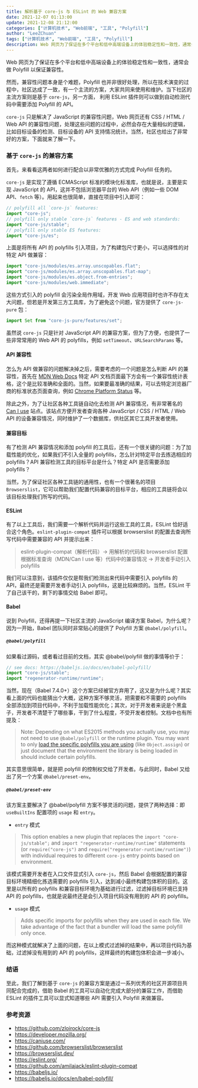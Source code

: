```yaml
---
title: 解析基于 core-js 与 ESLint 的 Web 兼容方案
date: 2021-12-07 01:13:00
update: 2021-12-08 21:12:00
categories: ["计算机技术", "Web前端", "工具", "Polyfill"]
author: "LeeZChuan"
tags: ["计算机技术", "Web前端", "工具", "Polyfill"]
description: Web 网页为了保证在多个平台和低中高端设备上的体验稳定性和一致性，通常会做 Polyfill 以保证兼容性，当下社区的主流方案则是基于 core-js，而 ESLint 则可作为自动检测的辅助工具。
---
```


Web 网页为了保证在多个平台和低中高端设备上的体验稳定性和一致性，通常会做 Polyfill 以保证兼容性。

然而，兼容性问题本身是个难题，Polyfill 也并非很好处理，所以在技术演变的过程中，社区达成了一致，有一个主流的方案，大家共同来使用和维护。当下社区的主流方案则是基于 `core-js`，另一方面， 利用 ESLint 插件则可以做到自动检测代码中需要添加 Polyfill 的 API。

`core-js` 只是解决了 JavaScript 的兼容性问题，Web 网页还有 CSS / HTML / Web API 的兼容性问题，处理这些问题的过程中，必然会存在大量相似的逻辑，比如目标设备的检测、目标设备的 API 支持情况统计。当然，社区也给出了非常好的方案，下面就来了解一下。

<!-- truncate -->

### 基于 `core-js` 的兼容方案

首先，来看看这两者如何进行配合以非常优雅的方式完成 Polyfill 任务的。

`core-js` 是实现了遵循 ECMAScript 标准的模块化标准库，也就是说，主要是实现 JavaScript 的 API，这并不包括浏览器平台的 Web API（例如一些 DOM API、`fetch` 等）。用起来也很简单，直接在项目中引入即可：

```javascript
// polyfill all `core-js` features:
import "core-js";
// polyfill only stable `core-js` features - ES and web standards:
import "core-js/stable";
// polyfill only stable ES features:
import "core-js/es";
```

上面是将所有 API 的 polyfills 引入项目，为了构建包尺寸更小，可以选择性的对特定 API 做兼容：

```javascript
import "core-js/modules/es.array.unscopables.flat";
import "core-js/modules/es.array.unscopables.flat-map";
import "core-js/modules/es.object.from-entries";
import "core-js/modules/web.immediate";
```

这些方式引入的 polyfill 会污染全局作用域，开发 Web 应用项目时也许不存在太大问题，但若是开发第三方工具库，为了避免这个问题，官方提供了 `core-js-pure` 包：

```javascript
import Set from "core-js-pure/features/set";
```

虽然说 `core-js` 只是针对 JavaScript API 的兼容方案，但为了方便，也提供了一些非常常用的 Web API 的 polyfills，例如 `setTimeout`、`URLSearchParams` 等。

#### API 兼容性

怎么为 API 做兼容的问题解决掉之后，需要考虑的一个问题是怎么判断 API 的兼容性，首先在 [MDN Web Docs](https://developer.mozilla.org/) 特定 API 文档页面最下方会有一个兼容性统计表格，这个是比较准确和全面的。当然，如果要最准确的结果，可以去特定浏览器厂商的标准状态页面查询，例如 [Chrome Platform Status](https://www.chromestatus.com/features) 等。

除此之外，为了让社区各种工具链自动化去检测 API 兼容情况，有非常著名的 [Can I use](https://caniuse.com/) 站点。该站点方便开发者查询各种 JavaScript / CSS / HTML / Web API 的设备兼容情况，同时维护了一个数据库，供社区其它工具开发者使用。

#### 兼容目标

有了检测 API 兼容情况和添加 polyfill 的工具后，还有一个很关键的问题：为了加载性能的优化，如果我们不引入全量的 polyfills，怎么针对特定平台去拣选相应的 polyfills？API 兼容检测工具的目标平台是什么？特定 API 是否需要添加 polyfills？

当然，为了保证社区各种工具链的通用性，也有一个很著名的项目 `Browserslist`，它可以帮助我们配置代码兼容的目标平台，相应的工具链将会以该目标处理我们所写的代码。

#### ESLint

有了以上工具后，我们需要一个解析代码并运行这些工具的工具，ESLint 恰好适合这个角色。`eslint-plugin-compat` 插件可以根据 browserslist 的配置去查询所写代码中需要兼容的 API 并提示出来：

> eslint-plugin-compat（解析代码）-> 用解析的代码和 browserslist 配置根据标准查询（MDN/Can I use 等）代码中的兼容情况 -> 开发者手动引入 polyfills

我们可以注意到，该插件仅仅是帮我们检测出来代码中需要引入 polyfills 的 API，最终还是需要开发者手动引入 polyfills，这是比较麻烦的。当然，ESLint 干了自己该干的，剩下的事情交给 Babel 即可。

#### Babel

说到 Polyfill，还得再提一下社区主流的 JavaScript 编译方案 Babel，为什么呢？因为一开始，Babel 团队同时非常贴心的提供了 Polyfill 方案 `@babel/polyfill`。

##### `@babel/polyfill`

如果看过源码，或者看过目前的文档，其实 @babel/polyfill 做的事情等价于：

```javascript
// see docs: https://babeljs.io/docs/en/babel-polyfill/
import "core-js/stable";
import "regenerator-runtime/runtime";
```

当然，现在（Babel 7.4.0+）这个方案已经被官方弃用了，这又是为什么呢？其实看上面的代码也能猜出个大概，这种方案不够灵活，把需要和不需要的 polyfills 全部添加到项目代码中，不利于加载性能优化；其次，对于开发者来说是个黑盒子，开发者不清楚干了哪些事，干到了什么程度，不受开发者控制。文档中也有所提及：

> Note: Depending on what ES2015 methods you actually use, you may not need to use `@babel/polyfill` or the runtime plugin. You may want to only [load the specific polyfills you are using](https://github.com/zloirock/core-js#commonjs-api) (like `Object.assign`) or just document that the environment the library is being loaded in should include certain polyfills.

其实意思很简单，就是把 polyfill 的控制权交给了开发者。与此同时，Babel 又给出了另一个方案 `@babel/preset-env`。

##### `@babel/preset-env`

该方案主要解决了 @babel/polyfill 方案不够灵活的问题，提供了两种选择：即 `useBuiltIns` 配置项的 `usage` 和 `entry`。

- `entry` 模式

> This option enables a new plugin that replaces the `import "core-js/stable";` and `import "regenerator-runtime/runtime"` statements (or `require("core-js")` and `require("regenerator-runtime/runtime")`) with individual requires to different `core-js` entry points based on environment.

该模式需要开发者在入口文件显式引入 `core-js`，然后 Babel 会根据配置的兼容目标环境精细化拣选需要的 polyfills 引入，达到减小最终构建包体积的目的。这里是以所有的 polyfills 和兼容目标环境为基础进行过滤，过滤掉目标环境已支持 API 的 polyfills，也就是说最终还是会引入项目代码没有用到的 API 的 polyfills。

- `usage` 模式

> Adds specific imports for polyfills when they are used in each file. We take advantage of the fact that a bundler will load the same polyfill only once.

而这种模式就解决了上面的问题，在以上模式过滤掉的结果中，再以项目代码为基础，过滤掉没有用到的 API 的 polyfills，这样最终的构建包体积会进一步减小。

### 结语

至此，我们了解到基于 `core-js` 的兼容方案是通过一系列优秀的社区开源项目共同配合完成的，借助 Babel 的工具可以自动化完成大部分的兼容工作，而借助 ESLint 的插件工具可以显式知道哪些 API 需要引入 Polyfill 来做兼容。

### 参考资源

- https://github.com/zloirock/core-js
- https://developer.mozilla.org/
- https://caniuse.com/
- https://github.com/browserslist/browserslist
- https://browserslist.dev/
- https://eslint.org/
- https://github.com/amilajack/eslint-plugin-compat
- https://babeljs.io/
- https://babeljs.io/docs/en/babel-polyfill/
